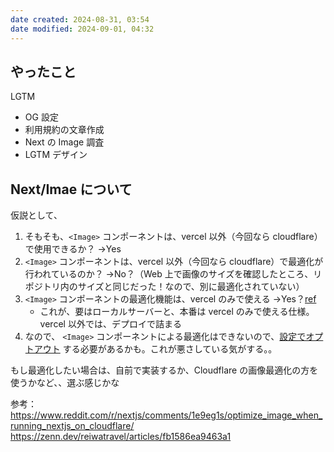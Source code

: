 ```yaml
---
date created: 2024-08-31, 03:54
date modified: 2024-09-01, 04:32
---
```


## やったこと

LGTM

- OG 設定
- 利用規約の文章作成
- Next の Image 調査
- LGTM デザイン

## Next/Imae について

仮説として、

1. そもそも、`<Image>` コンポーネントは、vercel 以外（今回なら cloudflare）で使用できるか？ →Yes
2. `<Image>` コンポーネントは、vercel 以外（今回なら cloudflare）で最適化が行われているのか？ →No？（Web 上で画像のサイズを確認したところ、リポジトリ内のサイズと同じだった！なので、別に最適化されていない）
3. `<Image>` コンポーネントの最適化機能は、vercel のみで使える →Yes？[ref](https://vercel.com/docs/image-optimization#optimized-url-format)
   - これが、要はローカルサーバーと、本番は vercel のみで使える仕様。vercel 以外では、デプロイで詰まる
4. なので、 `<Image>` コンポーネントによる最適化はできないので、[設定でオプトアウト](https://nextjs.org/docs/app/api-reference/components/image#unoptimized) する必要があるかも。これが悪さしている気がする。。

もし最適化したい場合は、自前で実装するか、Cloudflare の画像最適化の方を使うかなど、、選ぶ感じかな

参考：
https://www.reddit.com/r/nextjs/comments/1e9eg1s/optimize_image_when_running_nextjs_on_cloudflare/
https://zenn.dev/reiwatravel/articles/fb1586ea9463a1
